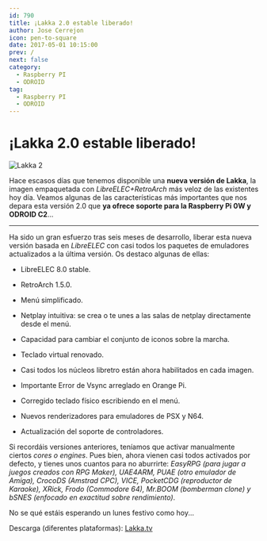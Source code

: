 ```yaml
---
id: 790
title: ¡Lakka 2.0 estable liberado!
author: Jose Cerrejon
icon: pen-to-square
date: 2017-05-01 10:15:00
prev: /
next: false
category:
  - Raspberry PI
  - ODROID
tag:
  - Raspberry PI
  - ODROID
---
```


# ¡Lakka 2.0 estable liberado!

![Lakka 2](/images/2014/11/lakka.png)

Hace escasos días que tenemos disponible una **nueva versión de Lakka**, la imagen empaquetada con *LibreELEC+RetroArch* más veloz de las existentes hoy día. Veamos algunas de las características más importantes que nos depara esta versión 2.0 que **ya ofrece soporte para la Raspberry Pi 0W y ODROID C2**...

- - -
Ha sido un gran esfuerzo tras seis meses de desarrollo, liberar esta nueva versión basada en *LibreELEC* con casi todos los paquetes de emuladores actualizados a la última versión. Os destaco algunas de ellas:


* LibreELEC 8.0 stable.

* RetroArch 1.5.0.

* Menú simplificado.

* Netplay intuitiva: se crea o te unes a las salas de netplay directamente desde el menú.

* Capacidad para cambiar el conjunto de iconos sobre la marcha.

* Teclado virtual renovado.

* Casi todos los núcleos libretro están ahora habilitados en cada imagen.

* Importante Error de Vsync arreglado en Orange Pi.

* Corregido teclado físico escribiendo en el menú.

* Nuevos renderizadores para emuladores de PSX y N64.

* Actualización del soporte de controladores.

Si recordáis versiones anteriores, teníamos que activar manualmente ciertos *cores o engines*. Pues bien, ahora vienen casi todos activados por defecto, y tienes unos cuantos para no aburrirte: *EasyRPG (para jugar a juegos creados con RPG Maker), UAE4ARM, PUAE (otro emulador de Amiga), CrocoDS (Amstrad CPC), VICE, PocketCDG (reproductor de Karaoke), XRick, Frodo (Commodore 64), Mr.BOOM (bomberman clone) y bSNES (enfocado en exactitud sobre rendimiento)*.

No se qué estáis esperando un lunes festivo como hoy...

Descarga (diferentes plataformas): [Lakka.tv](http://www.lakka.tv/get/linux/)